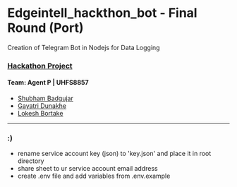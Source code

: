 # Edgeintell_hackthon_bot - Final Round (Port)

Creation of Telegram Bot in Nodejs for Data Logging

### [Hackathon Project](https://unstop.com/hackathon/creation-of-telegram-bot-in-python-for-data-logging-edgein-448722?lb=hMI0AjZ)

#### Team: Agent P | UHFS8857

- [Shubham Badgujar](https://github.com/shubham8550)
- [Gayatri Dunakhe ](https://github.com/GayatriDunakhe)
- [Lokesh Bortake](https://github.com/lokesh-bhortake)

---

### :)

- rename service account key (json) to 'key.json' and place it in root directory
- share sheet to ur service account email address
- create .env file and add variables from .env.example
